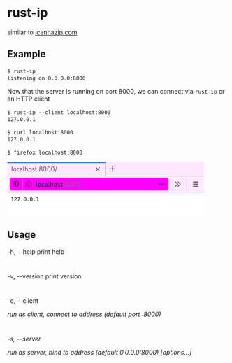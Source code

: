 # rust-ip
similar to [icanhazip.com](icanhazip.com)
## Example
```
$ rust-ip
listening on 0.0.0.0:8000
```
Now that the server is running on port 8000, we can connect via `rust-ip` or an HTTP client
```
$ rust-ip --client localhost:8000
127.0.0.1
```
```
$ curl localhost:8000
127.0.0.1
```
```
$ firefox localhost:8000
```
![firefox](firefox.png)
## Usage
-h, --help          print help
#
-v, --version       print version
#
-c, --client <address>
run as client, connect to address (default port :8000)
#
-s, --server <address>
run as server, bind to address (default 0.0.0.0:8000) [options...] <command>
#